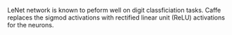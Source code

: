 LeNet network is known to peform well on digit classficiation tasks. Caffe replaces the sigmod activations with rectified linear unit (ReLU) activations for the neurons.
